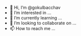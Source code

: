 - 👋 Hi, I’m @gokulbacchav
- 👀 I’m interested in ...
- 🌱 I’m currently learning ...
- 💞️ I’m looking to collaborate on ...
- 📫 How to reach me ...

<!---
gokulbacchav/gokulbacchav is a ✨ special ✨ repository because its `README.md` (this file) appears on your GitHub profile.
You can click the Preview link to take a look at your changes.
--->
